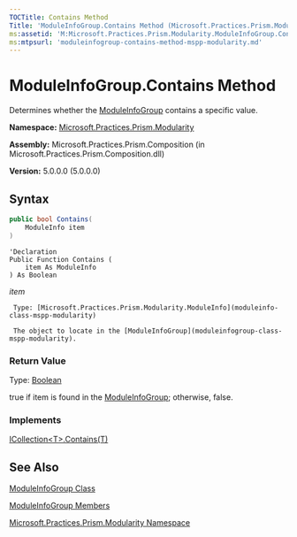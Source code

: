 ```yaml
---
TOCTitle: Contains Method
Title: 'ModuleInfoGroup.Contains Method (Microsoft.Practices.Prism.Modularity)'
ms:assetid: 'M:Microsoft.Practices.Prism.Modularity.ModuleInfoGroup.Contains(Microsoft.Practices.Prism.Modularity.ModuleInfo)'
ms:mtpsurl: 'moduleinfogroup-contains-method-mspp-modularity.md'
---
```


# ModuleInfoGroup.Contains Method

Determines whether the [ModuleInfoGroup](moduleinfogroup-class-mspp-modularity) contains a specific value.

**Namespace:** [Microsoft.Practices.Prism.Modularity](mspp-modularity-namespace)

**Assembly:** Microsoft.Practices.Prism.Composition (in Microsoft.Practices.Prism.Composition.dll)

**Version:** 5.0.0.0 (5.0.0.0)
## Syntax
```C#
public bool Contains(
	ModuleInfo item
)
```
```VB
'Declaration
Public Function Contains ( 
	item As ModuleInfo
) As Boolean
```

*item*  

     Type: [Microsoft.Practices.Prism.Modularity.ModuleInfo](moduleinfo-class-mspp-modularity)
	 
     The object to locate in the [ModuleInfoGroup](moduleinfogroup-class-mspp-modularity).

### Return Value

Type: [Boolean](http://msdn.microsoft.com/en-us/library/a28wyd50)

true if item is found in the [ModuleInfoGroup](moduleinfogroup-class-mspp-modularity); otherwise, false.

### Implements

[ICollection&lt;T&gt;.Contains(T)](http://msdn.microsoft.com/en-us/library/k5cf1d56)

## See Also
[ModuleInfoGroup Class](moduleinfogroup-class-mspp-modularity)

[ModuleInfoGroup Members](moduleinfogroup-members-mspp-modularity)

[Microsoft.Practices.Prism.Modularity Namespace](mspp-modularity-namespace)
